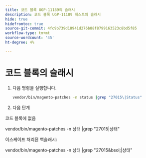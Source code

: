 ```yaml
---
title: 코드 블록 UGP-11189의 슬래시
description: 코드 블록 UGP-11189 테스트의 슬래시
hide: true
hidefromtoc: true
source-git-commit: 4fc9b739d18941d276b88f8799163523c8bd5f85
workflow-type: tm+mt
source-wordcount: '45'
ht-degree: 4%

---
```


# 코드 블록의 슬래시

1. 다음 명령을 실행합니다.

   ```bash
   vendor/bin/magento-patches -n status |grep "27015\|Status"
   ```

1. 다음 단계

코드 블록에 없음

vendor/bin/magento-patches -n 상태 |grep &quot;27015\|상태&quot;

이스케이프 처리된 백슬래시:

vendor/bin/magento-patches -n 상태 |grep &quot;27015&amp;bsol;|상태&quot;
